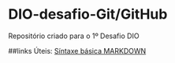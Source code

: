 # DIO-desafio-Git/GitHub
Repositório criado para o 1º Desafio DIO

##links Úteis:
[Síntaxe básica MARKDOWN](https://www.markdownguide.org/basic-syntax/)
